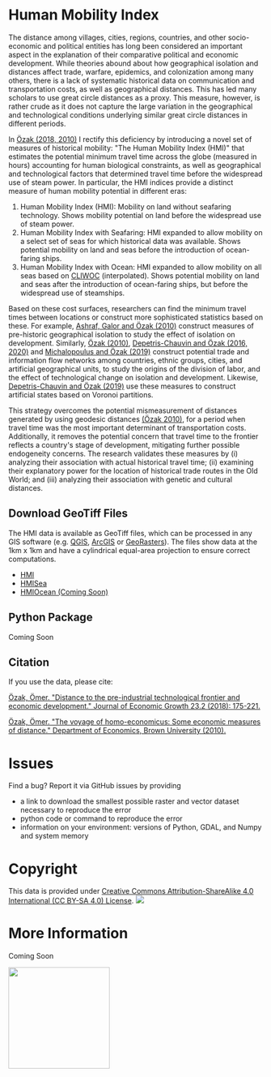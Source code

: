# Human Mobility Index


The distance among villages, cities, regions, countries, and other socio-economic and political entities has long been considered an important aspect in the explanation of their comparative political and economic development. While theories abound about how geographical isolation and distances affect trade, warfare, epidemics, and colonization among many others, there is a lack of systematic historical data on communication and transportation costs, as well as geographical distances. This has led many scholars to use great circle distances as a proxy. This measure, however, is rather crude as it does not capture the large variation in the geographical and technological conditions underlying similar great circle distances in different periods.

In [Özak (2018, ](http://rdcu.be/I4YI)[2010)](http://omerozak.com/pdf/Ozak_voyage.pdf) I rectify this deficiency by introducing a novel set of measures of historical mobility: "The Human Mobility Index (HMI)" that estimates the potential minimum travel time across the globe (measured in hours) accounting for human biological constraints, as well as geographical and technological factors that determined travel time before the widespread use of steam power. In particular, the HMI indices provide a distinct measure of human mobility potential in different eras:

1. Human Mobility Index (HMI): Mobility on land without seafaring technology. Shows mobility potential on land before the widespread use of steam power.
2. Human Mobility Index with Seafaring: HMI expanded to allow mobility on a select set of seas for which historical data was available. Shows potential mobility on land and seas before the introduction of ocean-faring ships.
3. Human Mobility Index with Ocean: HMI expanded to allow mobility on all seas based on [CLIWOC]() (interpolated). Shows potential mobility on land and seas after the introduction of ocean-faring ships, but before the widespread use of steamships.

Based on these cost surfaces, researchers can find the minimum travel times between locations or construct more sophisticated statistics based on these. For example, [Ashraf, Galor and Özak (2010)](https://onlinelibrary.wiley.com/doi/abs/10.1111/j.1542-4774.2010.tb00511.x) construct measures of pre-historic geographical isolation to study the effect of isolation on development. Similarly, [Özak (2010)](http://omerozak.com/pdf/Ozak_voyage.pdf), [Depetris-Chauvin and Özak (2016, ](http://ssrn.com/abstract=2827328)[2020)](https://rdcu.be/b52Li) and  [Michalopoulus and Özak (2019)]() construct potential trade and information flow networks among countries, ethnic groups, cities, and artificial geographical units, to study the origins of the division of labor, and the effect of technological change on isolation and development. Likewise, [Depetris-Chauvin and Özak (2019)](https://ssrn.com/abstract=4405281) use these measures to construct artificial states based on Voronoi partitions.

This strategy overcomes the potential mismeasurement of distances generated by using geodesic distances [(Özak 2010)](http://omerozak.com/pdf/Ozak_voyage.pdf), for a period when travel time was the most important determinant of transportation costs. Additionally, it removes the potential concern that travel time to the frontier reflects a country's stage of development, mitigating further possible endogeneity concerns. The research validates these measures by (i) analyzing their association with actual historical travel time; (ii) examining their explanatory power for the location of historical trade routes in the Old World; and (iii) analyzing their association with genetic and cultural distances.

## Download GeoTiff Files

The HMI data is available as GeoTiff files, which can be processed in any GIS software (e.g. [QGIS](https://qgis.org/), [ArcGIS](https://www.arcgis.com/) or [GeoRasters](https://github.com/ozak/georasters)). The files show data at the 1km x 1km and have a cylindrical equal-area projection to ensure correct computations.

* [HMI](https://www.dropbox.com/s/5l8zlk81oeu1xhn/HMI.tif?dl=0)
* [HMISea](https://www.dropbox.com/s/yvjzqj98q57wnol/HMISea.tif?dl=0)
* [HMIOcean (Coming Soon)]()

## Python Package

Coming Soon

## Citation

If you use the data, please cite:

[Özak, Ömer. "Distance to the pre-industrial technological frontier and economic development." Journal of Economic Growth 23.2 (2018): 175-221.](http://rdcu.be/I4YI)

[Özak, Ömer. "The voyage of homo-economicus: Some economic measures of distance." Department of Economics, Brown University (2010).](http://omerozak.com/pdf/Ozak_voyage.pdf)

# Issues

Find a bug? Report it via GitHub issues by providing

- a link to download the smallest possible raster and vector dataset necessary to reproduce the error
- python code or command to reproduce the error
- information on your environment: versions of Python, GDAL, and Numpy and system memory

# Copyright

This data is provided under [Creative Commons Attribution-ShareAlike 4.0 International (CC BY-SA 4.0) License](https://creativecommons.org/licenses/by-sa/4.0/). ![](http://mirrors.creativecommons.org/presskit/buttons/88x31/svg/by-sa.svg)

# More Information

Coming Soon

[<img src="https://github.com/ozak/Caloric-Suitability-Index/raw/master/pics/SMUlogowWordmarkRB.jpg" width="200">](http://omerozak.com)
